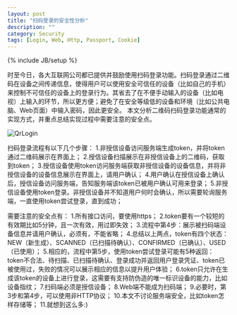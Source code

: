 ```yaml
---
layout: post
title: "扫码登录的安全性分析"
description: ""
category: Security 
tags: [Login, Web, Http, Passport, Cookie]
---
```

{% include JB/setup %}

时至今日，各大互联网公司都已提供并鼓励使用扫码登录功能。扫码登录通过二维码在设备之间传递信息，使得用户可以使用安全可信任的设备（比如自己的手机）来控制不可信任的设备上的登录行为。其省去了在不便手动输入的设备（比如电视）上输入的环节，所以更方便；避免了在安全等级低的设备和环境（比如公共电脑、Web页面）中输入密码，因此更安全。
本文分析二维码扫码登录功能通常的实现方式，并重点总结实现过程中需要注意的安全点。

![QrLogin](http://zhaox.github.io/assets/images/QrLogin.png)

扫码登录流程有以下几个步骤：
1.非授信设备访问服务端生成token，并将token通过二维码展示在界面上；
2.授信设备扫描展示在非授信设备上的二维码，获取到token；
3.授信设备使用token访问服务端获取非授信设备的设备信息，并将非授信设备的设备信息展示在界面上，请用户确认；
4.用户确认在授信设备上确认后，授信设备访问服务端，告知服务端该token已被用户确认可用来登录；
5.非授信设备使用token登录。非授信设备并不知道用户何时会确认，所以需要轮询服务端，一直使用token尝试登录，直到成功；

需要注意的安全点有：
1.所有接口访问，要使用https；
2.token要有一个较短的有效期比如5分钟，且一次有效，用过即失效；
3.流程中第4步：展示被扫码端设备信息并请用户确认，必须有，不能省略；
4.总结以上两点，token有四个状态：NEW（新生成）、SCANNED（已扫描待确认）、CONFIRMED（已确认）、USED（已使用）；
5.相应的，流程中第5步，使用token尝试登录可能有5种返回：token不合法、待扫描、已扫描待确认、登录成功并返回用户登录凭证、token已被使用过，失败的情况可以展示相应的信息以提升用户体验；
6.token只允许在生成该token的设备上进行登录，这需要有支持防伪造的唯一标识设备的能力，比如设备指纹；
7.扫码端必须是授信设备；
8.Web端不能成为扫码端；
9.必要时，第3步和第4步，可以使用非HTTP协议；
10.本文不讨论服务端安全，比如token怎样存储等；
11.就想到这么多:)